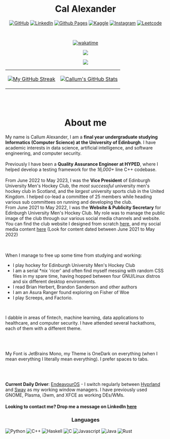 <div align="center">
<h1> Cal Alexander </h1>




[![GitHub](https://img.shields.io/badge/github-%23121011.svg?style=for-the-badge&logo=github&logoColor=white)](https://github.com/CallumAlexander) [![LinkedIn](https://img.shields.io/badge/linkedin-%230077B5.svg?style=for-the-badge&logo=linkedin&logoColor=white)](https://www.linkedin.com/in/callum-a-95640013b/) [![Github Pages](https://img.shields.io/badge/github%20pages-121013?style=for-the-badge&logo=github&logoColor=white)](https://callumalexander.github.io/) [![Kaggle](https://img.shields.io/badge/Kaggle-035a7d?style=for-the-badge&logo=kaggle&logoColor=white)](https://www.kaggle.com/callumalexander) [![Instagram](https://img.shields.io/badge/Instagram-%23E4405F.svg?style=for-the-badge&logo=Instagram&logoColor=white)](https://www.instagram.com/cal.zander/) [![Leetcode](https://img.shields.io/badge/-LeetCode-FFA116?style=for-the-badge&logo=LeetCode&logoColor=black)](https://leetcode.com/TheCatThatBarks/)

</div>
<br>


<div align="center">

[![wakatime](https://wakatime.com/badge/user/eb310a2d-fc37-4859-8755-b6b88930af57.svg)](https://wakatime.com/@eb310a2d-fc37-4859-8755-b6b88930af57)

![](https://komarev.com/ghpvc/?username=CallumAlexander&color=green&style=for-the-badge)

<img src="https://media1.giphy.com/media/HfJdu4HABDU3e/giphy.gif?cid=ecf05e47bmw6fdkx199xlag2lql8hj7dbbcd2a1wuc0xn5nb&ep=v1_gifs_search&rid=giphy.gif&ct=g">

<table>
<tr>
<td>

[![My GitHub Streak](https://github-readme-streak-stats.herokuapp.com/?user=CallumAlexander&theme=gruvbox&hide_border=true)](https://github-readme-streak-stats.herokuapp.com/)

</td>
<td>

[![Callum's GitHub Stats](https://github-readme-stats.vercel.app/api?username=CallumAlexander&show_icons=true&theme=gruvbox&hide_border=true)](https://github.com/CallumAlexander/github-readme-stats)

</td>
</tr>
</table>

<br><br>
</div>

<div align="center">
<h1> About me </h1>
</div>

My name is Callum Alexander, I am a **final year undergraduate studying Informatics (Computer Science)
at the University of Edinburgh**. I have academic interests in data science, artificial intelligence, and
software engineering, and computer security.
<br><br>
Previously I have been a **Quality Assurance Engineer at HYPED**, where I helped develop a testing
framework for the *16,000+* line C++ codebase.
<br><br>
From June 2022 to May 2023, I was the **Vice President** of Edinburgh University Men's Hockey Club, the *most successful* university men's hockey club in Scotland, and the *largest* university sports club in the United Kingdom.
I helped co-lead a committee of 25 members while heading various sub committees on running and developing the club.
<br>
From June 2021 to May 2022, I was the **Website & Publicity Secretary** for Edinburgh University Men's
Hockey Club.
My role was to manage the public image of the club through our various social media channels and website. You can find the club website I designed from scratch [here](https://euhc.co.uk), and my social media content [here](https://www.instagram.com/eumhc/) (Look for content dated between June 2021 to May 2022)

<br><br>
When I manage to free up some time from studying and working:
- I play hockey for Edinburgh University Men's Hockey Club
- I am a serial *nix 'ricer' and often find myself messing with random CSS files in my spare time, having hopped between four GNU/Linux distros and six different desktop environments.
- I read Brian Herbert, Brandon Sanderson and other authors 
- I am an Asura Ranger found exploring on Fisher of Woe
- I play Screeps, and Factorio. 
  
<br>

I dabble in areas of fintech, machine learning, data applications to healthcare, and computer security. I have attended several hackathons, each
of them with a different theme.

<br><br>

My Font is JetBrains Mono, my Theme is OneDark on everything (when I mean everything I literally mean everything). I prefer spaces to tabs.

<br><br>

**Current Daily Driver**: [EndeavourOS](https://endeavouros.com/) - I switch regularly between [Hyprland](https://hyprland.org/) and [Sway](https://swaywm.org/) as my working window managers. I have previously used GNOME, Plasma, i3wm, and XFCE as working DEs/WMs.

#### Looking to contact me? Drop me a message on LinkedIn [here](https://www.linkedin.com/in/callum-a-95640013b/)
<div align="center"> <h3>Languages</h3></div>

![Python](https://img.shields.io/badge/Python-FFD43B?style=for-the-badge&logo=python&logoColor=blue) ![C++](https://img.shields.io/badge/C%2B%2B-00599C?style=for-the-badge&logo=c%2B%2B&logoColor=white) ![Haskell](https://img.shields.io/badge/Haskell-5D4F85?style=for-the-badge&logo=haskell&logoColor=white) ![C](https://img.shields.io/badge/C-00599C?style=for-the-badge&logo=c&logoColor=white)  ![Javascript](https://img.shields.io/badge/JavaScript-323330?style=for-the-badge&logo=javascript&logoColor=F7DF1E)  ![Java](https://img.shields.io/badge/Java-ED8B00?style=for-the-badge&logo=openjdk&logoColor=white) ![Rust](https://img.shields.io/badge/Rust-000000?style=for-the-badge&logo=rust&logoColor=white)

